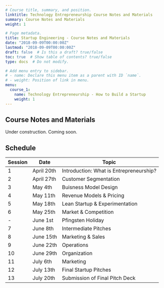 ```yaml
---
# Course title, summary, and position.
linktitle: Technology Entrepreneurship Course Notes and Materials
summary: Course Notes and Materials
weight: 1

# Page metadata.
title: Startup Engineering - Course Notes and Materials
date: "2018-09-09T00:00:00Z"
lastmod: "2018-09-09T00:00:00Z"
draft: false  # Is this a draft? true/false
toc: true  # Show table of contents? true/false
type: docs  # Do not modify.

# Add menu entry to sidebar.
# - name: Declare this menu item as a parent with ID `name`.
# - weight: Position of link in menu.
menu:
  course_1:
    name: Technology Entrepreneurship - How to Build a Startup
    weight: 1
---
```


## Course Notes and Materials

Under construction. Coming soon.

## Schedule


| Session | Date | Topic |
| --- | --- | --- |
| 1 | April 20th | Introduction: What is Entrepreneurship? |
| 2 | April 27th | Customer Segmentation |
| 3 | May 4th | Buisness Model Design |
| 4 | May 11th | Revenue Models & Pricing |
| 5 | May 18th | Lean Startup & Experimentation |
| 6 | May 25th | Market & Competition |
| - | June 1st | Pfingsten Holiday |
| 7 | June 8th | Intermediate Pitches |
| 8 | June 15th | Marketing & Sales |
| 9 | June 22th | Operations |
| 10 | June 29th | Organization  |
| 11 | July 6th | Marketing |
| 12 | July 13th | Final Startup Pitches  |
| 13 | July 20th | Submission of Final Pitch Deck |

